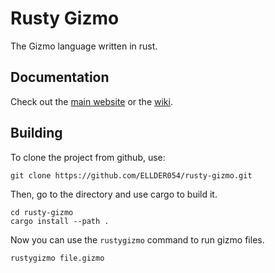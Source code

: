 # Rusty Gizmo
The Gizmo language written in rust.

## Documentation
Check out the [main website](gizmolang.org) or the [wiki](https://github.com/ELLDER054/rusty-gizmo/wiki).

## Building
To clone the project from github, use:  
```shell
git clone https://github.com/ELLDER054/rusty-gizmo.git
```
Then, go to the directory and use cargo to build it.  
```shell
cd rusty-gizmo
cargo install --path .
```
Now you can use the `rustygizmo` command to run gizmo files.  
```
rustygizmo file.gizmo
```
